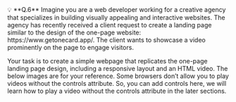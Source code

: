 <aside>
💡 **Q.6** Imagine you are a web developer working for a creative agency that specializes in building visually appealing and interactive websites. The agency has recently received a client request to create a landing page similar to the design of the one-page website: https://www.getonecard.app/. The client wants to showcase a video prominently on the page to engage visitors.

Your task is to create a simple webpage that replicates the one-page landing page design, including a responsive layout and an HTML video. The below images are for your reference. Some browsers don’t allow you to play videos without the controls attribute. So, you can add controls here, we will learn how to play a video without the controls attribute in the later sections.

</aside>

